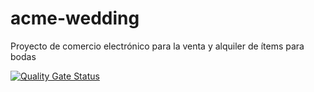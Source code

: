 # acme-wedding
Proyecto de comercio electrónico para la venta y alquiler de ítems para bodas

[![Quality Gate Status](https://sonarcloud.io/api/project_badges/measure?project=PGPI-3-7_acme-wedding&metric=alert_status)](https://sonarcloud.io/summary/new_code?id=PGPI-3-7_acme-wedding)
